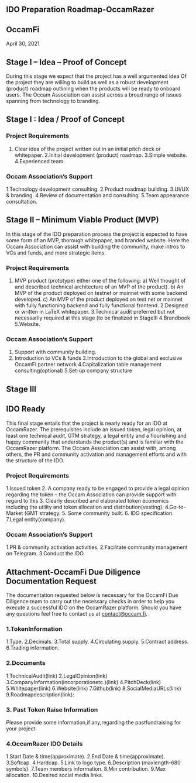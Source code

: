 ## IDO Preparation Roadmap-OccamRazer

## OccamFi

April 30, 2021

## Stage I – Idea – Proof of Concept

During this stage we expect that the project has a well argumented idea Of the project they are willing to build as well as a robust development (product) roadmap outlining when the products will be ready to onboard users.
The Occam Association can assist across a broad range of issues spanning from technology to branding.

## Stage I : Idea / Proof of Concept

### Project Requirements

1. Clear idea of the project written out in an initial pitch deck or whitepaper.
2.Initial development (product) roadmap.
3.Simple website.
4.Experienced team

### Occam Association’s Support

1.Technology development consulting.
2.Product roadmap building.
3.UI/UX & branding.
4.Review of documentation and consulting.
5.Team appearance consultation.

## Stage II – Minimum Viable Product (MVP) 

In this stage of the IDO preparation process the project is expected to have some form of an MVP, thorough whitepaper, and branded website. 
Here the Occam Association can assist with building the community, make intros to VCs and funds, and more strategic items.

### Project Requirements

1.	MVP product (prototype) either one of the following: 
a) Well thought of and described technical architecture of an MVP of the product). 
b) An MVP of the product deployed on testnet or mainnet with some backend developed.
c) An MVP of the product deployed on test net or mainnet with fully functioning backend and fully functional frontend.
2.Designed or written in LaTeX whitepaper.
3.Technical audit preferred but not necessarily required at this stage (to be finalized in StageIII
4.Brandbook
5.Website.

### Occam Association’s Support

1. Support with community building. 
2. Introduction to VCs & funds
3.Introduction to the global and exclusive OccamFi partner network
4.Capitalization table management consulting(optional)
5.Set-up company structure

## Stage III

## IDO Ready

This final stage entails that the project is nearly ready for an IDO at OccamRazer. 
The prerequisites include an issued token, legal opinion, at least one technical audit, GTM strategy, a legal entity and a flourishing and happy community that understands the product(s) and is familiar with the OccamRazer platform. 
The Occam Association can assist with, among others, the PR and community activation and management efforts and with the structure of the IDO.

### Project Requirements

1.Issued token
2. A company ready to be engaged to provide a legal opinion regarding the token – the Occam Association can provide support with regard to this
3. Clearly described and elaborated token economics including the utility and token allocation and distribution(vesting).
4.Go-to-Market (GMT strategy.
5. Some community built.
6. IDO specification.
7.Legal entity(company).

### Occam Association’s Support

1.PR & community activation activities.
2.Facilitate community management on Telegram.
3.Conduct the IDO.

## Attachment-OccamFi Due Diligence Documentation Request

The documentation requested below is necessary for the OccamFi Due Diligence team to carry out the necessary checks in order to help you execute a successful IDO on the OccamRazer platform. 
Should you have any questions feel free to contact us at contact@occam.fi.

### 1.TokenInformation

1.Type.
2.Decimals.
3.Total supply.
4.Circulating supply.
5.Contract address.
6.Trading information.

### 2.Documents

1.TechnicalAudit(link)
2.LegalOpinion(link)
3.CompanyInformation(incorporationetc.)(link)
4.PitchDeck(link)
5.Whitepaper(link)
6.Website(link)
7.Github(link)
8.SocialMediaURLs(link)
9.Roadmapdescription(link):

### 3. Past Token Raise Information 

Please provide some information,if any,regarding the pastfundraising for your project

### 4.OccamRazer IDO Details

1.Start Date & time(approximate).
2.End Date & time(approximate).
3.Softcap.
4.Hardcap.
5.Link to logo type.
6.Description (maxlength-680 symbols).
7.Team members information.
8.Min contribution.
9.Max allocation.
10.Desired social media links.
